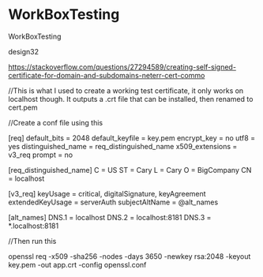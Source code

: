 # WorkBoxTesting
WorkBoxTesting

design32

https://stackoverflow.com/questions/27294589/creating-self-signed-certificate-for-domain-and-subdomains-neterr-cert-commo

//This is what I used to create a working test certificate, it only works on localhost though. It outputs a .crt file that can be installed, then renamed to cert.pem

//Create a conf file using this

[req]
default_bits = 2048
default_keyfile = key.pem
encrypt_key = no
utf8 = yes
distinguished_name = req_distinguished_name
x509_extensions = v3_req
prompt = no

[req_distinguished_name]
C = US
ST = Cary
L = Cary
O  = BigCompany
CN = localhost

[v3_req]
keyUsage = critical, digitalSignature, keyAgreement
extendedKeyUsage = serverAuth
subjectAltName = @alt_names

[alt_names]
DNS.1 = localhost
DNS.2 = localhost:8181
DNS.3 = *.localhost:8181

//Then run this

openssl req -x509 -sha256 -nodes -days 3650 -newkey rsa:2048 -keyout key.pem -out app.crt -config openssl.conf